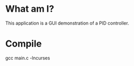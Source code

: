 # What am I?

This application is a GUI demonstration of a PID controller.

# Compile

  gcc main.c -lncurses
